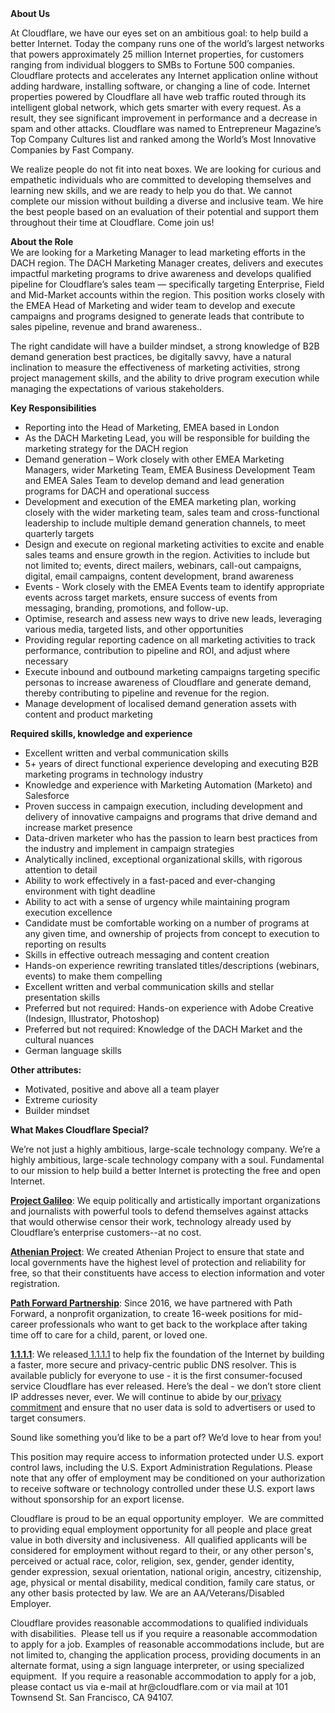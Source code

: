 <div class="content-intro">
	<div><strong>About Us</strong></div>
	<div>
		<p><span style="font-weight: 400;">At Cloudflare, we have our eyes set on an ambitious goal: to help build a better Internet. Today the company runs one of the world’s largest networks that powers approximately 25 million Internet properties, for customers ranging from individual bloggers to SMBs to Fortune 500 companies. Cloudflare protects and accelerates any Internet application online without adding hardware, installing software, or changing a line of code. Internet properties powered by Cloudflare all have web traffic routed through its intelligent global network, which gets smarter with every request. As a result, they see significant improvement in performance and a decrease in spam and other attacks. Cloudflare was named to Entrepreneur Magazine’s Top Company Cultures list and ranked among the World’s Most Innovative Companies by Fast Company.</span><span style="font-weight: 400;">&nbsp;</span></p>
		<p><span style="font-weight: 400;">We realize people do not fit into neat boxes. We are looking for curious and empathetic individuals who are committed to developing themselves and learning new skills, and we are ready to help you do that. We cannot complete our mission without building a diverse and inclusive team. We hire the best people based on an evaluation of their potential and support them throughout their time at Cloudflare. Come join us!&nbsp;</span></p>
	</div>
</div>
<p><strong>About the Role</strong><strong><br></strong><span style="font-weight: 400;">We are looking for a Marketing Manager to lead marketing efforts in the DACH region. The DACH </span><span style="font-weight: 400;">Marketing Manager creates, delivers and executes impactful marketing programs to drive awareness and develops qualified pipeline for Cloudflare’s sales team — specifically targeting Enterprise, Field and Mid-Market accounts within the region. This position works closely with the EMEA Head of Marketing and wider team to develop and execute campaigns and programs designed to generate leads that contribute to sales pipeline, revenue and brand awareness..</span></p>
<p><span style="font-weight: 400;">The right candidate will have a builder mindset, a strong knowledge of B2B demand generation best practices, be digitally savvy, have a natural inclination to measure the effectiveness of marketing activities, strong project management skills, and the ability to drive program execution while managing the expectations of various stakeholders.</span></p>
<p><strong>Key Responsibilities</strong></p>
<ul>
	<li style="font-weight: 400;"><span style="font-weight: 400;">Reporting into the Head of Marketing, EMEA based in London</span></li>
	<li style="font-weight: 400;"><span style="font-weight: 400;">As the DACH Marketing Lead, you will be responsible for building the marketing strategy for the DACH region</span></li>
	<li style="font-weight: 400;"><span style="font-weight: 400;">Demand generation – Work closely with other EMEA Marketing Managers, wider Marketing Team, EMEA Business Development Team and EMEA Sales Team to develop demand and lead generation programs for DACH and operational success</span></li>
	<li style="font-weight: 400;"><span style="font-weight: 400;">Development and execution of the EMEA marketing plan, working closely with the wider marketing team, sales team and cross-functional leadership to include multiple demand generation channels, to meet quarterly targets</span></li>
	<li style="font-weight: 400;"><span style="font-weight: 400;">Design and execute on regional marketing activities to excite and enable sales teams and ensure growth in the region. Activities to include but not limited to; events, direct mailers, webinars, call-out campaigns, digital, email campaigns, content development, brand awareness</span></li>
	<li style="font-weight: 400;"><span style="font-weight: 400;">Events - Work closely with the EMEA Events team to identify appropriate events across target markets, ensure success of events from messaging, branding, promotions, and follow-up.</span></li>
	<li style="font-weight: 400;"><span style="font-weight: 400;">Optimise, research and assess new ways to drive new leads, leveraging various media, targeted lists, and other opportunities</span></li>
	<li style="font-weight: 400;"><span style="font-weight: 400;">Providing regular reporting cadence on all marketing activities to track performance, contribution to pipeline and ROI, and adjust where necessary</span></li>
	<li style="font-weight: 400;"><span style="font-weight: 400;">Execute inbound and outbound marketing campaigns targeting specific personas to increase awareness of Cloudflare and generate demand, thereby contributing to pipeline and revenue for the region.</span></li>
	<li style="font-weight: 400;"><span style="font-weight: 400;">Manage development of localised demand generation assets with content and product marketing</span></li>
</ul>
<p><strong>Required skills, knowledge and experience</strong></p>
<ul>
	<li style="font-weight: 400;"><span style="font-weight: 400;">Excellent written and verbal communication skills&nbsp;</span></li>
	<li style="font-weight: 400;"><span style="font-weight: 400;">5+ years of direct functional experience developing and executing B2B marketing programs in technology industry</span></li>
	<li style="font-weight: 400;"><span style="font-weight: 400;">Knowledge and experience with Marketing Automation (Marketo) and Salesforce</span></li>
	<li style="font-weight: 400;"><span style="font-weight: 400;">Proven success in campaign execution, including development and delivery of innovative campaigns and programs that drive demand and increase market presence</span></li>
	<li style="font-weight: 400;"><span style="font-weight: 400;">Data-driven marketer who has the passion to learn best practices from the industry and implement in campaign strategies</span></li>
	<li style="font-weight: 400;"><span style="font-weight: 400;">Analytically inclined, exceptional organizational skills, with rigorous attention to detail</span></li>
	<li style="font-weight: 400;"><span style="font-weight: 400;">Ability to work effectively in a fast-paced and ever-changing environment with tight deadline</span></li>
	<li style="font-weight: 400;"><span style="font-weight: 400;">Ability to act with a sense of urgency while maintaining program execution excellence</span></li>
	<li style="font-weight: 400;"><span style="font-weight: 400;">Candidate must be comfortable working on a number of programs at any given time, and ownership of projects from concept to execution to reporting on results</span></li>
	<li style="font-weight: 400;"><span style="font-weight: 400;">Skills in effective outreach messaging and content creation</span></li>
	<li style="font-weight: 400;"><span style="font-weight: 400;">Hands-on experience rewriting translated titles/descriptions (webinars, events) to make them compelling</span></li>
	<li style="font-weight: 400;"><span style="font-weight: 400;">Excellent written and verbal communication skills and stellar presentation skills</span></li>
	<li style="font-weight: 400;"><span style="font-weight: 400;">Preferred but not required: Hands-on experience with Adobe Creative (Indesign, Illustrator, Photoshop)</span></li>
	<li style="font-weight: 400;"><span style="font-weight: 400;">Preferred but not required: Knowledge of the DACH Market and the cultural nuances&nbsp;</span></li>
	<li style="font-weight: 400;"><span style="font-weight: 400;">German language skills&nbsp;</span></li>
</ul>
<p><strong>Other attributes:</strong></p>
<ul>
	<li style="font-weight: 400;"><span style="font-weight: 400;">Motivated, positive and above all a team player</span></li>
	<li style="font-weight: 400;"><span style="font-weight: 400;">Extreme curiosity</span></li>
	<li style="font-weight: 400;"><span style="font-weight: 400;">Builder mindset</span></li>
</ul>
<div class="content-conclusion">
	<p><strong>What Makes Cloudflare Special?</strong></p>
	<p><span style="font-weight: 400;">We’re not just a highly ambitious, large-scale technology company. We’re a highly ambitious, large-scale technology company with a soul. Fundamental to our mission to help build a better Internet is protecting the free and open Internet.</span></p>
	<p><a href="https://blog.cloudflare.com/protecting-free-expression-online/"><strong>Project Galileo</strong></a><span style="font-weight: 400;">: We equip politically and artistically important organizations and journalists with powerful tools to defend themselves against attacks that would otherwise censor their work, technology already used by Cloudflare’s enterprise customers--at no cost.</span></p>
	<p><strong><a href="https://www.cloudflare.com/athenian/">Athenian Project</a></strong><span style="font-weight: 400;">: We created Athenian Project to ensure that state and local governments have the highest level of protection and reliability for free, so that their constituents have access to election information and voter registration.</span></p>
	<p><a href="https://blog.cloudflare.com/tag/path-forward/"><strong>Path Forward Partnership</strong></a><span style="font-weight: 400;">: Since 2016, we have partnered with Path Forward, a nonprofit organization, to create 16-week positions for mid-career professionals who want to get back to the workplace after taking time off to care for a child, parent, or loved one.</span></p>
	<p><a href="https://1.1.1.1/"><strong>1.1.1.1</strong></a><span style="font-weight: 400;">: We released</span><a href="https://1.1.1.1/"> <span style="font-weight: 400;">1.1.1.1</span></a><span style="font-weight: 400;"> to help fix the foundation of the Internet by building a faster, more secure and privacy-centric public DNS resolver. This is available publicly for everyone to use - it is the first consumer-focused service Cloudflare has ever released. Here’s the deal - we don’t store client IP addresses never, ever. We will continue to abide by our</span><a href="https://developers.cloudflare.com/1.1.1.1/privacy/public-dns-resolver"> privacy commitment</a><span style="font-weight: 400;"> and ensure that no user data is sold to advertisers or used to target consumers.</span></p>
	<p><span style="font-weight: 400;">Sound like something you’d like to be a part of? We’d love to hear from you!</span></p>
	<p><span style="font-weight: 400;">This position may require access to information protected under U.S. export control laws, including the U.S. Export Administration Regulations. Please note that any offer of employment may be conditioned on your authorization to receive software or technology controlled under these U.S. export laws without sponsorship for an export license.</span></p>
	<p><span style="font-weight: 400;">Cloudflare is proud to be an equal opportunity employer. &nbsp;We are committed to providing equal employment opportunity for all people and place great value in both diversity and inclusiveness. &nbsp;All qualified applicants will be considered for employment without regard to their, or any other person's, perceived or actual</span> <span style="font-weight: 400;">race, color, religion, sex, gender, gender identity, gender expression, sexual orientation, national origin, ancestry, citizenship, age, physical or mental disability, medical condition, family care status, or any other basis protected by law. </span><span style="font-weight: 400;">We are an AA/Veterans/Disabled Employer.</span></p>
	<p><span style="font-weight: 400;">Cloudflare provides reasonable accommodations to qualified individuals with disabilities. &nbsp;Please tell us if you require a reasonable accommodation to apply for a job. Examples of reasonable accommodations include, but are not limited to, changing the application process, providing documents in an alternate format, using a sign language interpreter, or using specialized equipment. &nbsp;If you require a reasonable accommodation to apply for a job, please contact us via e-mail at </span><span style="font-weight: 400;">hr@cloudflare.com</span><span style="font-weight: 400;"> or via mail at 101 Townsend St. San Francisco, CA 94107.</span></p>
</div>